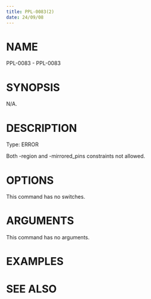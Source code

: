 ```yaml
---
title: PPL-0083(2)
date: 24/09/08
---
```


# NAME

PPL-0083 - PPL-0083

# SYNOPSIS

N/A.

# DESCRIPTION

Type: ERROR

Both -region and -mirrored_pins constraints not allowed.

# OPTIONS

This command has no switches.

# ARGUMENTS

This command has no arguments.

# EXAMPLES

# SEE ALSO

